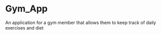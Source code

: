 # Gym_App

An application for a gym member that allows them to keep track of daily exercises and diet
